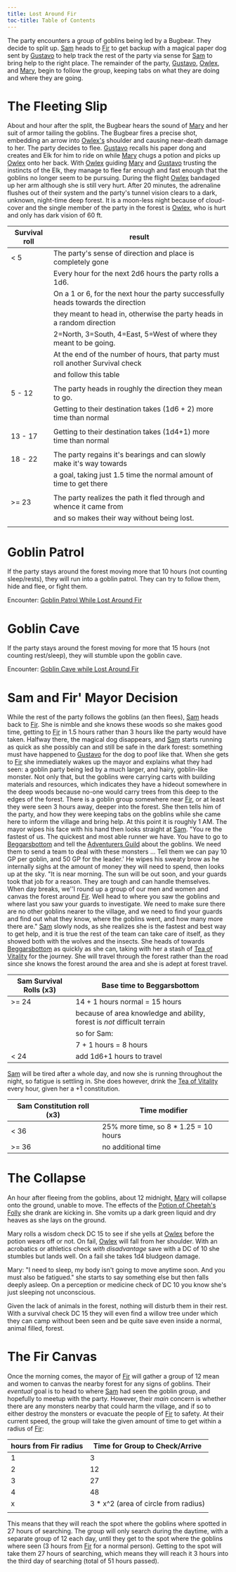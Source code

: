 ```yaml
---
title: Lost Around Fir
toc-title: Table of Contents
---
```


The party encounters a group of goblins being led by a Bugbear. They decide to split up. [Sam](../characters/samantha-teastead.md) heads to [Fir](../places/fir.md) to get backup with a magical paper dog sent by [Gustavo](../characters/gustavo.md) to help track the rest of the party via sense for [Sam](../characters/samantha-teastead.md) to bring help to the right place. The remainder of the party, [Gustavo](../characters/gustavo.md), [Owlex](../characters/owlex.md), and [Mary](../characters/mary-tanner.md), begin to follow the group, keeping tabs on what they are doing and where they are going. 

# The Fleeting Slip

About and hour after the split, the Bugbear hears the sound of [Mary](../characters/mary-tanner.md) and her suit of armor tailing the goblins. The Bugbear fires a precise shot, embedding an arrow into [Owlex's](../characters/owlex.md) shoulder and causing near-death damage to her. The party decides to flee. [Gustavo](../characters/gustavo.md) recalls his paper dong and creates and Elk for him to ride on while [Mary](../characters/mary-tanner.md) chugs a potion and picks up [Owlex](../characters/owlex.md) onto her back. With [Owlex](../characters/owlex.md) guiding [Mary](../characters/mary-tanner.md) and [Gustavo](../characters/gustavo.md) trusting the instincts of the Elk, they manage to flee far enough and fast enough that the goblins no longer seem to be pursuing. During the flight [Owlex](../characters/owlex.md) bandaged up her arm although she is still very hurt. After 20 minutes, the adrenaline flushes out of their system and the party's tunnel vision clears to a dark, unknown, night-time deep forest. It is a moon-less night because of cloud-cover and the single member of the party in the forest is [Owlex](../characters/owlex.md), who is hurt and only has dark vision of 60 ft.

| Survival roll | result                                                                            |
|---------------|-----------------------------------------------------------------------------------|
| < 5           | The party's sense of direction and place is completely gone                       |
|               | Every hour for the next 2d6 hours the party rolls a 1d6.                          |
|               | On a 1 or 6, for the next hour the party successfully heads towards the direction |
|               | they meant to head in, otherwise the party heads in a random  direction           |
|               | 2=North, 3=South, 4=East, 5=West of where they meant to be going.                 |
|               | At the end of the number of hours, that party must roll another Survival check    |
|               | and follow this table                                                             |
|               |                                                                                   |
| 5 - 12        | The party heads in roughly the direction they mean to go.                         |
|               | Getting to their destination takes (1d6 + 2) more time than normal                |
|               |                                                                                   |
| 13 - 17       | Getting to their destination takes (1d4+1) more time than normal                  |
|               |                                                                                   |
| 18 - 22       | The party regains it's bearings and can slowly make it's way towards              |
|               | a goal, taking just 1.5 time the normal amount of time  to get there              |
|               |                                                                                   |
| >= 23         | The party realizes the path it fled through and whence it came from               |
|               | and so makes their way without being lost.                                        |
|               |                                                                                   |


# Goblin Patrol

If the party stays around the forest moving more that 10 hours (not counting sleep/rests), they will run into a goblin patrol. They can try to follow them, hide and flee, or fight them.

Encounter: [Goblin Patrol While Lost Around Fir](../scenes/encounters/goblin-patrol-while-lost-around-fir.md)

# Goblin Cave

If the party stays around the forest moving for more that 15 hours (not counting rest/sleep), they will stumble upon the goblin cave.

Encounter: [Goblin Cave while Lost Around Fir](../scenes/encounters/goblin-cave-while-lost-around-fir)

# Sam and Fir' Mayor Decision

While the rest of the party follows the goblins (an then flees), [Sam](../characters/samantha-teastead.md) heads back to [Fir](../places/fir.md). She is nimble and she knows these woods so she makes good time, getting to [Fir](../places/fir.md) in 1.5 hours rather than 3 hours like the party would have taken. Halfway there, the magical dog disappears, and [Sam](../characters/samantha-teastead.md) starts running as quick as she possibly can and still be safe in the dark forest: something must have happened to [Gustavo](../characters/gustavo.md) for the dog to poof like that. When she gets to [Fir](../places/fir.md) she immediately wakes up the mayor and explains what they had seen: a goblin party being led by a much larger, and hairy, goblin-like monster. Not only that, but the goblins were carrying carts with building materials and resources, which indicates they have a hideout somewhere in the deep woods because no-one would carry trees from this deep to the edges of the forest. There is a goblin group somewhere near [Fir](../places/fir.md), or at least they were seen 3 hours away, deeper into the forest. She then tells him of the party, and how they were keeping tabs on the goblins while she came here to inform the village and bring help. At this point it is roughly 1 AM. The mayor wipes his face with his hand then looks straight at  [Sam](../characters/samantha-teastead.md). "You re the fastest of us. The quickest and most able runner we have. You have to go to [Beggarsbottom](../places/beggarsbottom/story.md) and tell the [Adventurers Guild](../places/adventurers-guild.md) about the goblins. We need them to send a team to deal with these monsters ... Tell them we can pay 10 GP per goblin, and 50 GP for the leader.' He wipes his sweaty brow as he internally sighs at the amount of money they will need to spend, then looks up at the sky. "It is near morning. The sun will be out soon, and your guards took that job for a reason. They are tough and can handle themselves. When day breaks, we''l round up a group of our men and women and canvas the forest around [Fir](../places/fir.md). Well head to where you saw the goblins and where last you saw your guards to investigate. We need to make sure there are no other goblins nearer to the village, and we need to find your guards and find out what they know, where the goblins went, and how many more there are." [Sam](../characters/samantha-teastead.md) slowly nods, as she realizes she is the fastest and best way to get help, and it is true the rest of the team can take care of itself, as they showed both with the wolves and the insects. She heads of towards [Beggarsbottom](../places/beggarsbottom/story.md) as quickly as she can, taking with her a stash of [Tea of Vitality](../items/tea-of-vitality.md) for the journey. She will travel through the forest rather than the road since she knows the forest around the area and she is adept at forest travel.


| Sam Survival Rolls (x3) | Base time to Beggarsbottom                                               |
|-------------------------|--------------------------------------------------------------------------|
| >= 24                   | 14 + 1 hours normal = 15 hours                                           |
|                         | because of area knowledge and ability, forest is *not* difficult terrain |
|                         | so for Sam:                                                              |
|                         | 7 + 1 hours = 8 hours                                                    |
| < 24                    | add 1d6+1 hours to travel                                                |


[Sam](../characters/samantha-teastead.md) will be tired after a whole day, and now she is running throughout the night, so fatigue is settling in. She does however, drink the [Tea of Vitality](../items/tea-of-vitality.md) every hour, given her a +1 constitution.

| Sam Constitution roll (x3) | Time modifier                         |
|----------------------------|---------------------------------------|
| < 36                       | 25% more time, so 8 * 1.25 = 10 hours |
| >= 36                      | no additional time                    |


	
# The Collapse

An hour after fleeing from the goblins, about 12 midnight, [Mary](../characters/mary-tanner.md) will collapse onto the ground, unable to move. The effects of the [Potion of Cheetah's Folly](../items/potion-of-cheetas-folly.md) she drank are kicking in. She vomits up a dark green liquid and dry heaves as she lays on the ground. 

Mary rolls a wisdom check DC 15 to see if she yells at [Owlex](../characters/owlex.md) before the potion wears off or not. On fail, [Owlex](../characters/owlex.md) will fall from her shoulder. With an acrobatics or athletics check *with disadvantage* save with a DC of 10 she stumbles but lands well. On a fail she takes 1d4 bludgeon damage.

Mary: "I need to sleep, my body isn't going to move anytime soon. And you must also be fatigued." she starts to say something else but then falls deeply asleep. On a perception or medicine check of DC 10 you know she's just sleeping not unconscious.

Given the lack of animals in the forest, nothing will disturb them in their rest. With a survival check DC 15 they will even find a willow tree under which they can camp without been seen and be quite save even inside a normal, animal filled, forest.


# The Fir Canvas

Once the morning comes, the mayor of [Fir](../places/fir.md) will gather a group of 12 mean and women to canvas the nearby forest for any signs of goblins. Their *eventual* goal is to head to where [Sam](../characters/samantha-teastead.md) had seen the goblin group, and hopefully to meetup with the party. However, their *main* concern is whether there are any monsters nearby that could harm the village, and if so to either destroy the monsters or evacuate the people of [Fir](../places/fir.md) to safety. At their current speed, the group will take the given amount of time to get within a radius of [Fir](../places/fir.md):

| hours from Fir radius | Time for Group to Check/Arrive       |
|-----------------------|--------------------------------------|
| 1                     | 3                                    |
| 2                     | 12                                   |
| 3                     | 27                                   |
| 4                     | 48                                   |
| x                     | 3 * x^2 (area of circle from radius) |
|                       |                                      |

This means that they will reach the spot where the goblins where spotted in 27 hours of searching. The group will only search during the daytime, with a separate group of 12 each day, until they get to the spot where the goblins where seen (3 hours from [Fir](../places/fir.md) for a normal person). Getting to the spot will take them 27 hours of searching, which means they will reach it 3 hours into the third day of searching (total of 51 hours passed).

